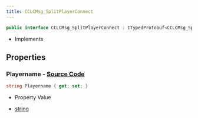 ```yaml
---
title: CCLCMsg_SplitPlayerConnect
---
```


```csharp
public interface CCLCMsg_SplitPlayerConnect : ITypedProtobuf<CCLCMsg_SplitPlayerConnect>, INativeHandle, INetMessage<CCLCMsg_SplitPlayerConnect>, IDisposable
```

- Implements

## Properties

### **Playername** - [Source Code](https://github.com/swiftly-solution/swiftlys2/blob/main/managed/src/SwiftlyS2.Generated/Protobufs/Interfaces/CCLCMsg_SplitPlayerConnect.cs#L18)

```csharp
string Playername { get; set; }
```

- Property Value

- [string](https://learn.microsoft.com/dotnet/api/system.string)

